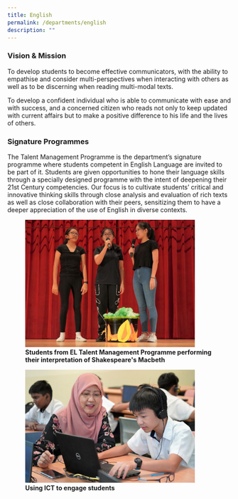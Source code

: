 ```yaml
---
title: English
permalink: /departments/english
description: ""
---
```

### Vision & Mission
To develop students to become effective communicators, with the ability to empathise and consider multi-perspectives when interacting with others as well as to be discerning when reading multi-modal texts.
  
To develop a confident individual who is able to communicate with ease and with success, and a concerned citizen who reads not only to keep updated with current affairs but to make a positive difference to his life and the lives of others.

### Signature Programmes
The Talent Management Programme is the department’s signature programme where students competent in English Language are invited to be part of it. Students are given opportunities to hone their language skills through a specially designed programme with the intent of deepening their 21st Century competencies. Our focus is to cultivate students’ critical and innovative thinking skills through close analysis and evaluation of rich texts as well as close collaboration with their peers, sensitizing them to have a deeper appreciation of the use of English in diverse contexts.

<figure>
<img src="images/eng1.jpg"
		 style="width:90%">
<figcaption> <strong> Students from EL Talent Management Programme performing their interpretation of Shakespeare's Macbeth </strong> </figcaption>
</figure>

<figure>
<img src="/images/eng2.jpg"
		 style="width:90%">
<figcaption> <strong> Using ICT to engage students </strong> </figcaption>
</figure>